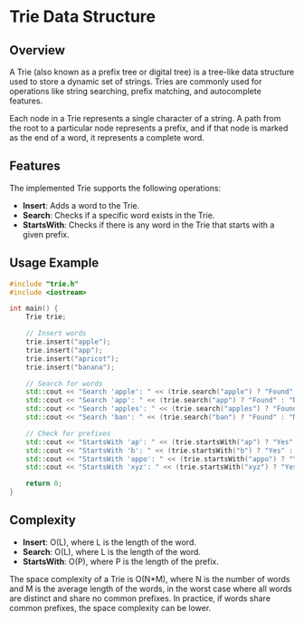 # Trie Data Structure

## Overview

A Trie (also known as a prefix tree or digital tree) is a tree-like data structure used to store a dynamic set of strings. Tries are commonly used for operations like string searching, prefix matching, and autocomplete features.

Each node in a Trie represents a single character of a string. A path from the root to a particular node represents a prefix, and if that node is marked as the end of a word, it represents a complete word.

## Features

The implemented Trie supports the following operations:

- **Insert**: Adds a word to the Trie.
- **Search**: Checks if a specific word exists in the Trie.
- **StartsWith**: Checks if there is any word in the Trie that starts with a given prefix.

## Usage Example

```cpp
#include "trie.h"
#include <iostream>

int main() {
    Trie trie;

    // Insert words
    trie.insert("apple");
    trie.insert("app");
    trie.insert("apricot");
    trie.insert("banana");

    // Search for words
    std::cout << "Search 'apple': " << (trie.search("apple") ? "Found" : "Not Found") << std::endl; // Found
    std::cout << "Search 'app': " << (trie.search("app") ? "Found" : "Not Found") << std::endl;     // Found
    std::cout << "Search 'apples': " << (trie.search("apples") ? "Found" : "Not Found") << std::endl; // Not Found
    std::cout << "Search 'ban': " << (trie.search("ban") ? "Found" : "Not Found") << std::endl;     // Not Found

    // Check for prefixes
    std::cout << "StartsWith 'ap': " << (trie.startsWith("ap") ? "Yes" : "No") << std::endl;   // Yes
    std::cout << "StartsWith 'b': " << (trie.startsWith("b") ? "Yes" : "No") << std::endl;    // Yes
    std::cout << "StartsWith 'appo': " << (trie.startsWith("appo") ? "Yes" : "No") << std::endl; // No
    std::cout << "StartsWith 'xyz': " << (trie.startsWith("xyz") ? "Yes" : "No") << std::endl;  // No

    return 0;
}

```

## Complexity

- **Insert**: O(L), where L is the length of the word.
- **Search**: O(L), where L is the length of the word.
- **StartsWith**: O(P), where P is the length of the prefix.

The space complexity of a Trie is O(N*M), where N is the number of words and M is the average length of the words, in the worst case where all words are distinct and share no common prefixes. In practice, if words share common prefixes, the space complexity can be lower.
